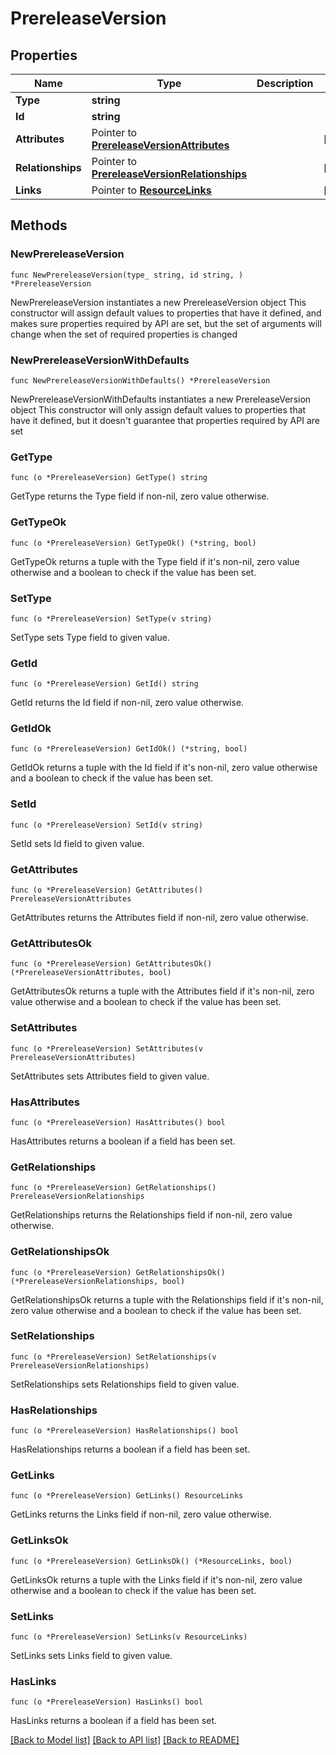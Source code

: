 # PrereleaseVersion

## Properties

Name | Type | Description | Notes
------------ | ------------- | ------------- | -------------
**Type** | **string** |  | 
**Id** | **string** |  | 
**Attributes** | Pointer to [**PrereleaseVersionAttributes**](PrereleaseVersionAttributes.md) |  | [optional] 
**Relationships** | Pointer to [**PrereleaseVersionRelationships**](PrereleaseVersionRelationships.md) |  | [optional] 
**Links** | Pointer to [**ResourceLinks**](ResourceLinks.md) |  | [optional] 

## Methods

### NewPrereleaseVersion

`func NewPrereleaseVersion(type_ string, id string, ) *PrereleaseVersion`

NewPrereleaseVersion instantiates a new PrereleaseVersion object
This constructor will assign default values to properties that have it defined,
and makes sure properties required by API are set, but the set of arguments
will change when the set of required properties is changed

### NewPrereleaseVersionWithDefaults

`func NewPrereleaseVersionWithDefaults() *PrereleaseVersion`

NewPrereleaseVersionWithDefaults instantiates a new PrereleaseVersion object
This constructor will only assign default values to properties that have it defined,
but it doesn't guarantee that properties required by API are set

### GetType

`func (o *PrereleaseVersion) GetType() string`

GetType returns the Type field if non-nil, zero value otherwise.

### GetTypeOk

`func (o *PrereleaseVersion) GetTypeOk() (*string, bool)`

GetTypeOk returns a tuple with the Type field if it's non-nil, zero value otherwise
and a boolean to check if the value has been set.

### SetType

`func (o *PrereleaseVersion) SetType(v string)`

SetType sets Type field to given value.


### GetId

`func (o *PrereleaseVersion) GetId() string`

GetId returns the Id field if non-nil, zero value otherwise.

### GetIdOk

`func (o *PrereleaseVersion) GetIdOk() (*string, bool)`

GetIdOk returns a tuple with the Id field if it's non-nil, zero value otherwise
and a boolean to check if the value has been set.

### SetId

`func (o *PrereleaseVersion) SetId(v string)`

SetId sets Id field to given value.


### GetAttributes

`func (o *PrereleaseVersion) GetAttributes() PrereleaseVersionAttributes`

GetAttributes returns the Attributes field if non-nil, zero value otherwise.

### GetAttributesOk

`func (o *PrereleaseVersion) GetAttributesOk() (*PrereleaseVersionAttributes, bool)`

GetAttributesOk returns a tuple with the Attributes field if it's non-nil, zero value otherwise
and a boolean to check if the value has been set.

### SetAttributes

`func (o *PrereleaseVersion) SetAttributes(v PrereleaseVersionAttributes)`

SetAttributes sets Attributes field to given value.

### HasAttributes

`func (o *PrereleaseVersion) HasAttributes() bool`

HasAttributes returns a boolean if a field has been set.

### GetRelationships

`func (o *PrereleaseVersion) GetRelationships() PrereleaseVersionRelationships`

GetRelationships returns the Relationships field if non-nil, zero value otherwise.

### GetRelationshipsOk

`func (o *PrereleaseVersion) GetRelationshipsOk() (*PrereleaseVersionRelationships, bool)`

GetRelationshipsOk returns a tuple with the Relationships field if it's non-nil, zero value otherwise
and a boolean to check if the value has been set.

### SetRelationships

`func (o *PrereleaseVersion) SetRelationships(v PrereleaseVersionRelationships)`

SetRelationships sets Relationships field to given value.

### HasRelationships

`func (o *PrereleaseVersion) HasRelationships() bool`

HasRelationships returns a boolean if a field has been set.

### GetLinks

`func (o *PrereleaseVersion) GetLinks() ResourceLinks`

GetLinks returns the Links field if non-nil, zero value otherwise.

### GetLinksOk

`func (o *PrereleaseVersion) GetLinksOk() (*ResourceLinks, bool)`

GetLinksOk returns a tuple with the Links field if it's non-nil, zero value otherwise
and a boolean to check if the value has been set.

### SetLinks

`func (o *PrereleaseVersion) SetLinks(v ResourceLinks)`

SetLinks sets Links field to given value.

### HasLinks

`func (o *PrereleaseVersion) HasLinks() bool`

HasLinks returns a boolean if a field has been set.


[[Back to Model list]](../README.md#documentation-for-models) [[Back to API list]](../README.md#documentation-for-api-endpoints) [[Back to README]](../README.md)


